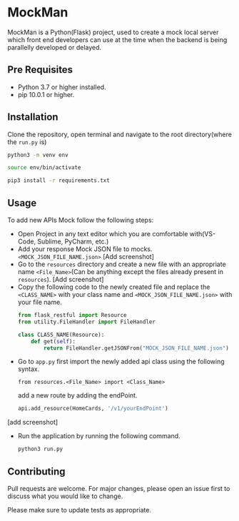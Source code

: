 # MockMan

MockMan is a Python(Flask) project, used to create a mock local server which front end developers can use at the time when the backend is being parallelly developed or delayed.

## Pre Requisites
- Python 3.7 or higher installed.
- pip 10.0.1 or higher.

## Installation

Clone the repository, open terminal and navigate to the root directory(where the `run.py` is)

```bash
python3 -m venv env
```

```bash
source env/bin/activate
```

```bash
pip3 install -r requirements.txt
```

## Usage

To add new APIs Mock follow the following steps:

- Open Project in any text editor which you are comfortable with(VS-Code, Sublime, PyCharm, etc.)
- Add your response Mock JSON file to mocks. `<MOCK_JSON_FILE_NAME.json>`
[Add screenshot]
- Go to the `resources` directory and create a new file with an appropriate name `<File_Name>`(Can be anything except the files already present in `resources`).
[Add screenshot]
- Copy the following code to the newly created file and replace the `<CLASS_NAME>` with your class name and `<MOCK_JSON_FILE_NAME.json>` with your file name.
  ```python
  from flask_restful import Resource
  from utility.FileHandler import FileHandler

  class CLASS_NAME(Resource):
      def get(self):
          return FileHandler.getJSONFrom("MOCK_JSON_FILE_NAME.json")
  ```
- Go to `app.py` first import the newly added api class using the following syntax.
   ```pyhton
   from resources.<File_Name> import <Class_Name>
   ```
  add a new route by adding the endPoint.
  ```python
  api.add_resource(HomeCards, '/v1/yourEndPoint')
  ```
[add screenshot]

 - Run the application by running the following command.
   ```bash
   python3 run.py
   ```


## Contributing
Pull requests are welcome. For major changes, please open an issue first to discuss what you would like to change.

Please make sure to update tests as appropriate.
